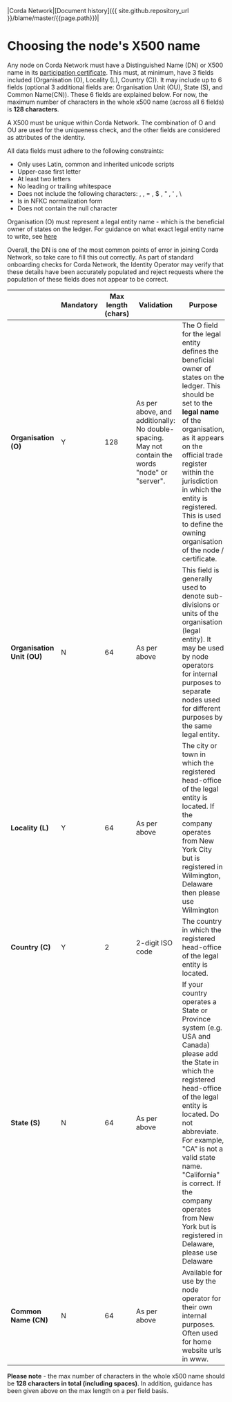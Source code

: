 |Corda Network|[Document history]({{ site.github.repository_url }}/blame/master/{{page.path}})|

Choosing the node's X500 name
=============================

Any node on Corda Network must have a Distinguished Name (DN) or X500 name in its [participation certificate](https://docs.corda.net/corda-network/index.html#identity-service). This must, at minimum, have 3 fields included (Organisation (O), Locality (L), Country (C)). It may include up to 6 fields (optional 3 additional fields are: Organisation Unit (OU), State (S), and Common Name(CN)). These 6 fields are explained below. For now, the maximum number of characters  in the whole x500 name (across all 6 fields) is **128 characters**.

A X500 must be unique within Corda Network. The combination of O and OU are used for the uniqueness check, and the other fields are considered as attributes of the identity. 

All data fields must adhere to the following constraints:
* Only uses Latin, common and inherited unicode scripts
* Upper-case first letter
* At least two letters
* No leading or trailing whitespace
* Does not include the following characters: , , = , $ , " , ' , \
* Is in NFKC normalization form
* Does not contain the null character

Organisation (O) must represent a legal entity name - which is the beneficial owner of states on the ledger. For guidance on what exact legal entity name to write, see [here](https://corda.network/participation/legalentity.html)

Overall, the DN is one of the most common points of error in joining Corda Network, so take care to fill this out correctly. As part of standard onboarding checks for Corda Network, the Identity Operator may verify that these details have been accurately populated and reject requests where the population of these fields does not appear to be correct.

| | Mandatory | Max length (chars) | Validation | Purpose |
| --- | --- | --- | --- | --- |
| **Organisation (O)** | Y | 128 | As per above, and additionally: No double-spacing. May not contain the words &quot;node&quot; or &quot;server&quot;. | The O field for the legal entity defines the beneficial owner of states on the ledger. This should be set to the **legal name** of the organisation, as it appears on the official trade register within the jurisdiction in which the entity is registered. This is used to define the owning organisation of the node / certificate. |
| **Organisation Unit (OU)** | N | 64 | As per above | This field is generally used to denote sub-divisions or units of the organisation (legal entity). It may be used by node operators for internal purposes to separate nodes used for different purposes by the same legal entity. |
| **Locality (L)** | Y | 64 | As per above | The city or town in which the registered head-office of the legal entity is located. If the company operates from New York City but is registered in Wilmington, Delaware then please use Wilmington |
| **Country (C)** | Y | 2 | 2-digit ISO code | The country in which the registered head-office of the legal entity is located. |
| **State (S)** | N | 64 | As per above | If your country operates a State or Province system (e.g. USA and Canada) please add the State in which the registered head-office of the legal entity is located. Do not abbreviate. For example, &quot;CA&quot; is not a valid state name. &quot;California&quot; is correct. If the company operates from New York but is registered in Delaware, please use Delaware |
| **Common Name (CN)** | N | 64 | As per above | Available for use by the node operator for their own internal purposes. Often used for home website urls in www. |

**Please note** - the max number of characters in the whole x500 name should be **128 characters in total (including spaces)**. In addition, guidance has been given above on the max length on a per field basis.
